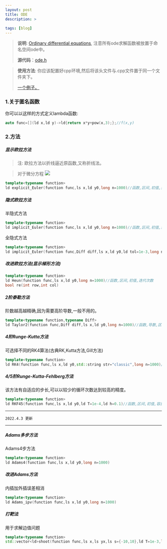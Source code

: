 ```yaml
---
layout: post
title: ODE
description: >
  
tags: [blog]
---
```


>**说明**: [Ordinary differential equations](https://github.com/SekaiGao/ODE),
>注意所有ode求解函数被放置于命名空间ode中。
>
>**源代码**：[ode.h](https://github.com/SekaiGao/ODE/blob/main/ode.h)

>**使用方法**: 你应该配置好cpp环境,然后将该头文件与.cpp文件置于同一个文件夹下。
>
>[一个例子。](https://github.com/SekaiGao/ODE/blob/main/example.cpp)
>

### 1.关于匿名函数

你可以以这样的方式定义lambda函数:
```cpp
auto func=[](ld x,ld y)->ld{return x*y+pow(x,3);};//f(x,y)
```
### 2.方法

##### 显示欧拉方法
> 注: 欧拉方法以折线逼近原函数,又称折线法。

> 对于微分方程 ![](https://latex.codecogs.com/svg.image?y'=f(x,y))

```cpp
template<typename function>
ld explicit_Euler(function func,ls x,ld y0,long n=1000)//函数,区间,初值,迭代次数
```

##### 隐式欧拉方法

半隐式方法
```cpp
template<typename function>
ld implicit_Euler(function func,ls x,ld y0,long n=1000)//函数,区间,初值,迭代次数
```
全隐式方法
```cpp
template<typename function>
ld implicit_Euler(function func,Diff diff,ls x,ld y0,ld tol=1e-3,long n=1000)//函数,导数,区间,初值,容差,迭代次数
```

##### 改进欧拉方法(显示梯形方法)

```cpp
template<typename function>
ld Heun(function func,ls x,ld y0,long n=1000)//函数,区间,初值,迭代次数
bool re(int row,int col)
```
##### 2阶泰勒方法

阶数越高越精确,因为需要高阶导数,一般不用的。
```cpp
template<typename function,typename Diff>
ld Taylor2(function func,Diff diff,ls x,ld y0,long n=1000)//函数,导数,区间,初值,迭代次数
```

##### 4阶Runge-Kutta方法

可选择不同的RK4算法(古典RK,Kutta方法,Gill方法)
```cpp
template<typename function>
ld RK4(function func,ls x,ld y0,std::string str="classic",long n=1000)//函数,区间,初值,方法,迭代次数
```

##### 4/5阶Runge-Kutta-Fehlberg方法

该方法有自适应的步长,可以以较少的循环次数达到较高的精度。
```cpp
template<typename function>
ld RKF45(function func,ls x,ld y0,ld T=1e-4,ld h=0.1)//函数,区间,初值,容差,初始步长
```
***
```
2022.4.3 更新
```
***
##### Adams多步方法

Adams4步方法
```cpp
template<typename function>
ld Adams4(function func,ls x,ld y0,long n=1000)
```
##### 改进Adams方法

内插加外插误差相消
```cpp
template<typename function>
ld Adams_ipv(function func,ls x,ld y0,long n=1000)
```
##### 打靶法

用于求解边值问题
```cpp
template<typename function>
std::vector<ld>shoot(function func,ls x,ls yx,ls s={-10,10},ld T=1e-3,long n=1000)
```
